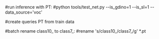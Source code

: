 #run inference with PT:
#python tools/test_net.py --is_gdino=1 --is_sl=1 --data_source='voc'

#create queries PT from train data

#batch rename class10_ to class7_:
#rename 's/class10_/class7_/g' *.pt
